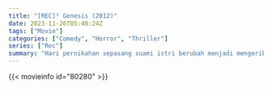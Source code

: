 ```yaml
---
title: "[REC]³ Genesis (2012)"
date: 2023-11-26T05:40:24Z
tags: ["Movie"]
categories: ["Comedy", "Horror", "Thriller"]
series: ["Rec"]
summary: "Hari pernikahan sepasang suami istri berubah menjadi mengerikan karena beberapa tamu mulai menunjukkan tanda-tanda penyakit aneh."
---
```


<mux-player stream-type="on-demand"
src="https://kp3d-my.sharepoint.com/personal/ryoo_kp3d_onmicrosoft_com/_layouts/15/download.aspx?share=ESqDHX6NZt1Mu79Yb5BNlksBrgbYHK_lyzwBsdmWAPWnHQ" prefer-playback="mse" controls>

</mux-player>


{{< movieinfo id="80280" >}}

<script src="https://cdn.jsdelivr.net/npm/@mux/mux-player"></script>

 <script type="application/ld+json ">
{
"@context": "https://schema.org/",
"@type": "VideoObject",
"name": "[REC]³ Genesis (2012)",
"contentUrl": "https://stream.mux.com/Aelz1N9RReiL7o5Rbeyyb00rwK6uDvAm4DbTKrnVmk7k.m3u8",
"thumbnailUrl": "https://www.themoviedb.org/t/p/original/zRu5xBzTr1FHSQSAu5hqndMWQ1Z.jpg?width=314&fit_mode=preserve&time=25",
"uploadDate": "2023-11-26T05:40:24Z",
}

</script>